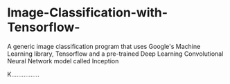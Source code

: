 # Image-Classification-with-Tensorflow-
A generic image classification program that uses Google's Machine Learning library, Tensorflow and a pre-trained Deep Learning Convolutional Neural Network model called Inception

K................

